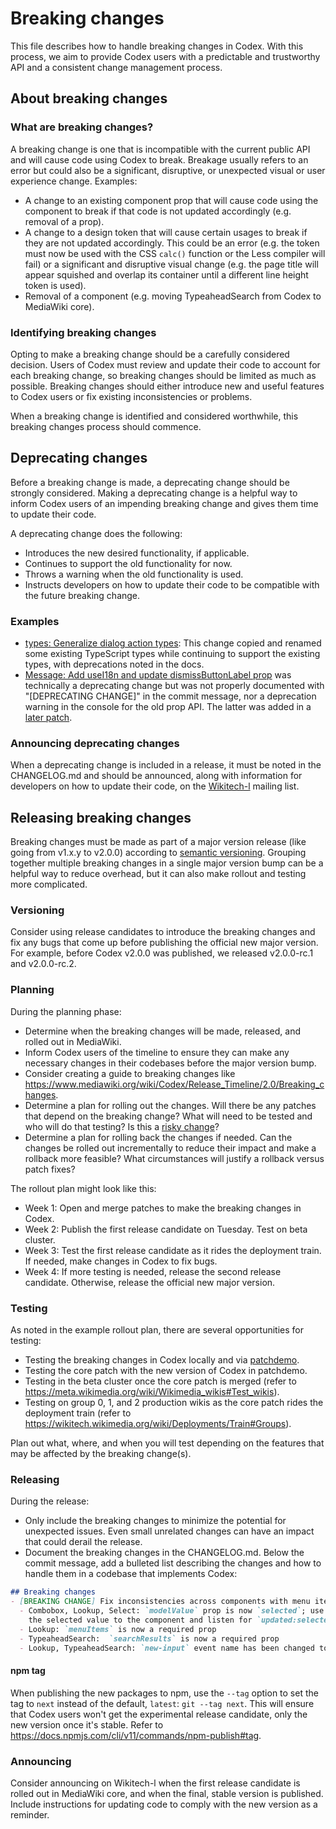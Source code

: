 # Breaking changes

This file describes how to handle breaking changes in Codex. With this process, we aim to provide
Codex users with a predictable and trustworthy API and a consistent change management process.

## About breaking changes

### What are breaking changes?

A breaking change is one that is incompatible with the current public API and will cause code using
Codex to break. Breakage usually refers to an error but could also be a significant, disruptive, or
unexpected visual or user experience change. Examples:
- A change to an existing component prop that will cause code using the component to break if that
  code is not updated accordingly (e.g. removal of a prop).
- A change to a design token that will cause certain usages to break if they are not updated
  accordingly. This could be an error (e.g. the token must now be used with the CSS `calc()`
  function or the Less compiler will fail) or a significant and disruptive visual change (e.g. the
  page title will appear squished and overlap its container until a different line height token is
  used).
- Removal of a component (e.g. moving TypeaheadSearch from Codex to MediaWiki core).

### Identifying breaking changes

Opting to make a breaking change should be a carefully considered decision. Users of Codex must
review and update their code to account for each breaking change, so breaking changes should be
limited as much as possible. Breaking changes should either introduce new and useful features to
Codex users or fix existing inconsistencies or problems.

When a breaking change is identified and considered worthwhile, this breaking changes process should
commence.

## Deprecating changes

Before a breaking change is made, a deprecating change should be strongly considered. Making a
deprecating change is a helpful way to inform Codex users of an impending breaking change and gives
them time to update their code.

A deprecating change does the following:
- Introduces the new desired functionality, if applicable.
- Continues to support the old functionality for now.
- Throws a warning when the old functionality is used.
- Instructs developers on how to update their code to be compatible with the future breaking change.

### Examples

- [types: Generalize dialog action types](https://gerrit.wikimedia.org/r/c/design/codex/+/1122162):
  This change copied and renamed some existing TypeScript types while continuing to support the
  existing types, with deprecations noted in the docs.
- [Message: Add useI18n and update dismissButtonLabel prop](https://gerrit.wikimedia.org/r/c/design/codex/+/1049569)
  was technically a deprecating change but was not properly documented with "[DEPRECATING CHANGE]"
  in the commit message, nor a deprecation warning in the console for the old prop API. The latter
  was added in a [later patch](https://gerrit.wikimedia.org/r/c/design/codex/+/1159482).

### Announcing deprecating changes

When a deprecating change is included in a release, it must be noted in the CHANGELOG.md and should
be announced, along with information for developers on how to update their code, on the
[Wikitech-l](https://lists.wikimedia.org/postorius/lists/wikitech-l.lists.wikimedia.org/?language=en)
mailing list.

## Releasing breaking changes

Breaking changes must be made as part of a major version release (like going from v1.x.y to v2.0.0)
according to [semantic versioning](https://semver.org/). Grouping together multiple breaking changes
in a single major version bump can be a helpful way to reduce overhead, but it can also make rollout
and testing more complicated.

### Versioning

Consider using release candidates to introduce the breaking changes and fix any bugs that come up
before publishing the official new major version. For example, before Codex v2.0.0 was published, we
released v2.0.0-rc.1 and v2.0.0-rc.2.

### Planning

During the planning phase:
- Determine when the breaking changes will be made, released, and rolled out in MediaWiki.
- Inform Codex users of the timeline to ensure they can make any necessary changes in their
  codebases before the major version bump.
- Consider creating a guide to breaking changes like
  https://www.mediawiki.org/wiki/Codex/Release_Timeline/2.0/Breaking_changes.
- Determine a plan for rolling out the changes. Will there be any patches that depend on the
  breaking change? What will need to be tested and who will do that testing? Is this a
  [risky change](https://wikitech.wikimedia.org/wiki/Deployments/Risky_change_template)?
- Determine a plan for rolling back the changes if needed. Can the changes be rolled out
  incrementally to reduce their impact and make a rollback more feasible? What circumstances will
  justify a rollback versus patch fixes?

The rollout plan might look like this:
- Week 1: Open and merge patches to make the breaking changes in Codex.
- Week 2: Publish the first release candidate on Tuesday. Test on beta cluster.
- Week 3: Test the first release candidate as it rides the deployment train. If needed, make
  changes in Codex to fix bugs.
- Week 4: If more testing is needed, release the second release candidate. Otherwise, release the
  official new major version.

### Testing

As noted in the example rollout plan, there are several opportunities for testing:
- Testing the breaking changes in Codex locally and via [patchdemo](https://patchdemo.wmcloud.org/).
- Testing the core patch with the new version of Codex in patchdemo.
- Testing in the beta cluster once the core patch is merged (refer to https://meta.wikimedia.org/wiki/Wikimedia_wikis#Test_wikis).
- Testing on group 0, 1, and 2 production wikis as the core patch rides the deployment train (refer
  to https://wikitech.wikimedia.org/wiki/Deployments/Train#Groups).

Plan out what, where, and when you will test depending on the features that may be affected by the
breaking change(s).

### Releasing

During the release:
- Only include the breaking changes to minimize the potential for unexpected issues. Even small
unrelated changes can have an impact that could derail the release.
- Document the breaking changes in the CHANGELOG.md. Below the commit message, add a bulleted list
  describing the changes and how to handle them in a codebase that implements Codex:

```markdown
## Breaking changes
- [BREAKING CHANGE] Fix inconsistencies across components with menu items (Simone This Dot)
  - Combobox, Lookup, Select: `modelValue` prop is now `selected`; use `v-model:selected` to bind
    the selected value to the component and listen for `updated:selected` events
  - Lookup: `menuItems` is now a required prop
  - TypeaheadSearch:  `searchResults` is now a required prop
  - Lookup, TypeaheadSearch: `new-input` event name has been changed to `input`
```

#### npm tag

When publishing the new packages to npm, use the `--tag` option to set the tag to `next` instead of
the default, `latest`: `git --tag next`. This will ensure that Codex users won't get the
experimental release candidate, only the new version once it's stable.
Refer to https://docs.npmjs.com/cli/v11/commands/npm-publish#tag.

### Announcing

Consider announcing on Wikitech-l when the first release candidate is rolled out in MediaWiki core,
and when the final, stable version is published. Include instructions for updating code to comply
with the new version as a reminder.
